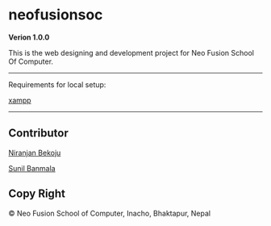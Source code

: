 # neofusionsoc
**Verion 1.0.0**

This is the web designing and development project for Neo Fusion School Of Computer.

---
Requirements for local setup:

[xampp]('https://www.apachefriends.org/download.html')

---
## Contributor
[Niranjan Bekoju]('bekojuniranjan@gmail.com')

[Sunil Banmala]('banmalasunil0@gmail.com')

## Copy Right 
© Neo Fusion School of Computer, Inacho, Bhaktapur, Nepal


